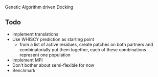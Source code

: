 Genetic Algorithm driven Docking

## Todo
* Implement translations
* Use WHISCY prediction as starting point
    * from a list of active residues, create patches on both partners and combinatorially put them together, each of these combinations represent one population
* Implement MPI
* Don't bother about semi-flexible for now
* Benchmark
